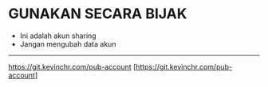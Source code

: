 # GUNAKAN SECARA BIJAK

- Ini adalah akun sharing
- Jangan mengubah data akun

---
https://git.kevinchr.com/pub-account [https://git.kevinchr.com/pub-account]
